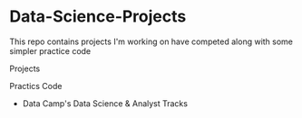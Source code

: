 # Data-Science-Projects
This repo contains projects I'm working on have competed along with some simpler practice code

Projects


Practics Code
- Data Camp's Data Science & Analyst Tracks
